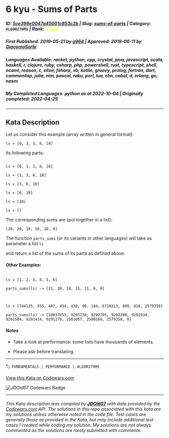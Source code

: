 # 6 kyu - Sums of Parts

##### **ID**: [5ce399e0047a45001c853c2b](https://www.codewars.com/kata/5ce399e0047a45001c853c2b) | **Slug**: [sums-of-parts](https://www.codewars.com/kata/5ce399e0047a45001c853c2b) | **Category**: `ALGORITHMS` | **Rank**: <span style="color:yellow">6 kyu</span>

##### **First Published**: 2019-05-21 ***by*** [g964](https://www.codewars.com/users/g964) | **Approved**: 2019-06-11 ***by*** [GiacomoSorbi](https://www.codewars.com/users/GiacomoSorbi)

##### **Languages Available**: racket, python, cpp, crystal, java, javascript, scala, haskell, r, clojure, ruby, csharp, php, powershell, rust, typescript, shell, ocaml, reason, c, elixir, fsharp, vb, kotlin, groovy, prolog, fortran, dart, commonlisp, julia, nim, pascal, raku, perl, lua, elm, cobol, d, erlang, go, nasm

##### **My Completed Languages**: python ***as at*** 2022-10-04 | **Originally completed**: 2022-04-29

---

## Kata Description


Let us consider this example (array written in general format):



`ls = [0, 1, 3, 6, 10]`



Its following parts:

```

ls = [0, 1, 3, 6, 10]

ls = [1, 3, 6, 10]

ls = [3, 6, 10]

ls = [6, 10]

ls = [10]

ls = []

```

The corresponding sums are (put together in a list):

`[20, 20, 19, 16, 10, 0]`



The function `parts_sums` (or its variants in other languages) will take as parameter a list `ls`

and return a list of the sums of its parts as defined above.



#### Other Examples:

```

ls = [1, 2, 3, 4, 5, 6] 

parts_sums(ls) -> [21, 20, 18, 15, 11, 6, 0]



ls = [744125, 935, 407, 454, 430, 90, 144, 6710213, 889, 810, 2579358]

parts_sums(ls) -> [10037855, 9293730, 9292795, 9292388, 9291934, 9291504, 9291414, 9291270, 2581057, 2580168, 2579358, 0]

```

#### Notes

- Take a look at performance: some lists have thousands of elements.

- Please ask before translating.



---


🏷 `FUNDAMENTALS | PERFORMANCE | ALGORITHMS`


[View this Kata on Codewars.com](https://www.codewars.com/kata/5ce399e0047a45001c853c2b)

![](https://www.codewars.com/users/jdold07/badges/large "JDOld07 Codewars Badge")

---

###### *This Kata description was compiled by [**JDOld07**](https://tpstech.dev) with data provided by the [Codewars.com](https://www.codewars.com) API.  The solutions in this repo associated with this kata are my solutions unless otherwise noted in the code file.  Test cases are generally those as provided in the Kata, but may include additional test cases I created while coding my solution.  My solutions are not always commented as the solutions are rarely submitted with comments.*
